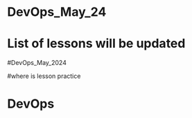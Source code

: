 # DevOps_May_24

# List of lessons will be updated

#DevOps_May_2024

#where is lesson practice 





# DevOps
